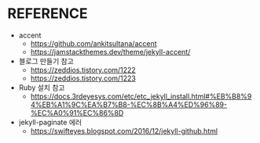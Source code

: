 # REFERENCE

* accent
  * https://github.com/ankitsultana/accent
  * https://jamstackthemes.dev/theme/jekyll-accent/
* 블로그 만들기 참고
  * https://zeddios.tistory.com/1222
  * https://zeddios.tistory.com/1223
* Ruby 설치 참고
  * https://docs.3rdeyesys.com/etc/etc_jekyll_install.html#%EB%B8%94%EB%A1%9C%EA%B7%B8-%EC%8B%A4%ED%96%89-%EC%A0%91%EC%86%8D
* jekyll-paginate 에러
  * https://swifteyes.blogspot.com/2016/12/jekyll-github.html
